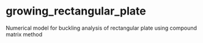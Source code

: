 # growing_rectangular_plate
Numerical model for buckling analysis of rectangular plate using compound matrix method
